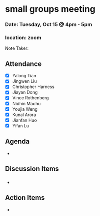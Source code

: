 # small groups meeting

### Date: Tuesday, Oct 15 @ 4pm - 5pm

### location: zoom

Note Taker:

## Attendance

- [x] Yalong Tian
- [x] Jingwen Liu
- [x] Christopher Harness
- [x] Jiayan Dong
- [x] Vince Rothenberg
- [x] Nidhin Madhu
- [x] Youjia Weng
- [x] Kunal Arora
- [x] Jianfan Huo
- [x] Yifan Lu

## Agenda

-

## Discussion Items

###

###

-

## Action Items

-
